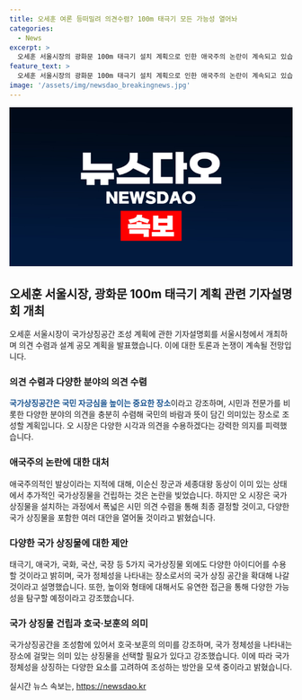 ```yaml
---
title: 오세훈 여론 등떠밀려 의견수렴? 100m 태극기 모든 가능성 열어놔
categories:
  - News
excerpt: >
  오세훈 서울시장의 광화문 100m 태극기 설치 계획으로 인한 애국주의 논란이 계속되고 있습니다. 오 시장은 국민의 다양한 의견을 수렴하겠다고 언급하면서 이번 사업을 통해 국가상징공간을 조성하고 국가 상징물을 설치해 국가 정체성을 나타낼 것이라고 강조했습니다. 그러나 지나친 애국주의적인 발상이라는 비판과 의견 수렴 없이 일방적으로 발표한 점에 대한 지적도 있습니다. 이에 오 시장은 다양한 국가 상징물을 활용할 수 있을 것이라고 밝히며 애국가, 국화, 국새, 국장 등을 언급하며 의견을 수용할 것이라고 전했습니다. 현재 서울시는 8월 한 달간 의견 수렴을 거친 뒤 11월 설계 공모를 추진할 예정입니다.
feature_text: >
  오세훈 서울시장의 광화문 100m 태극기 설치 계획으로 인한 애국주의 논란이 계속되고 있습니다. 오 시장은 국민의 다양한 의견을 수렴하겠다고 언급하면서 이번 사업을 통해 국가상징공간을 조성하고 국가 상징물을 설치해 국가 정체성을 나타낼 것이라고 강조했습니다. 그러나 지나친 애국주의적인 발상이라는 비판과 의견 수렴 없이 일방적으로 발표한 점에 대한 지적도 있습니다. 이에 오 시장은 다양한 국가 상징물을 활용할 수 있을 것이라고 밝히며 애국가, 국화, 국새, 국장 등을 언급하며 의견을 수용할 것이라고 전했습니다. 현재 서울시는 8월 한 달간 의견 수렴을 거친 뒤 11월 설계 공모를 추진할 예정입니다.
image: '/assets/img/newsdao_breakingnews.jpg'
---
```


<p><img src="/assets/img/newsdao_breakingnews.jpg" alt="firstkoreanews 속보" /></p>

<h2 data-ke-size="size26">오세훈 서울시장, 광화문 100m 태극기 계획 관련 기자설명회 개최</h2>

<p data-ke-size="size16">오세훈 서울시장이 국가상징공간 조성 계획에 관한 기자설명회를 서울시청에서 개최하며 의견 수렴과 설계 공모 계획을 발표했습니다. 이에 대한 토론과 논쟁이 계속될 전망입니다.</p>

<h3 data-ke-size="size24">의견 수렴과 다양한 분야의 의견 수렴</h3>

<p data-ke-size="size16"><b><span style="color: #1a5490;">국가상징공간은 국민 자긍심을 높이는 중요한 장소</span></b>이라고 강조하며, 시민과 전문가를 비롯한 다양한 분야의 의견을 충분히 수렴해 국민의 바람과 뜻이 담긴 의미있는 장소로 조성할 계획입니다. 오 시장은 다양한 시각과 의견을 수용하겠다는 강력한 의지를 피력했습니다.</p>

<h3 data-ke-size="size24">애국주의 논란에 대한 대처</h3>

<p data-ke-size="size16">애국주의적인 발상이라는 지적에 대해, 이순신 장군과 세종대왕 동상이 이미 있는 상태에서 추가적인 국가상징물을 건립하는 것은 논란을 빚었습니다. 하지만 오 시장은 국가 상징물을 설치하는 과정에서 폭넓은 시민 의견 수렴을 통해 최종 결정할 것이고, 다양한 국가 상징물을 포함한 여러 대안을 열어둘 것이라고 밝혔습니다.</p>

<h3 data-ke-size="size24">다양한 국가 상징물에 대한 제안</h3>

<p data-ke-size="size16">태극기, 애국가, 국화, 국산, 국장 등 5가지 국가상징물 외에도 다양한 아이디어를 수용할 것이라고 밝히며, 국가 정체성을 나타내는 장소로서의 국가 상징 공간을 확대해 나갈 것이라고 설명했습니다. 또한, 높이와 형태에 대해서도 유연한 접근을 통해 다양한 가능성을 탐구할 예정이라고 강조했습니다.</p>

<h3 data-ke-size="size24">국가 상징물 건립과 호국·보훈의 의미</h3>

<p data-ke-size="size16">국가상징공간을 조성함에 있어서 호국·보훈의 의미를 강조하며, 국가 정체성을 나타내는 장소에 걸맞는 의미 있는 상징물을 선택할 필요가 있다고 강조했습니다. 이에 따라 국가 정체성을 상징하는 다양한 요소를 고려하여 조성하는 방안을 모색 중이라고 밝혔습니다.</p>
실시간 뉴스 속보는, <a href="https://newsdao.kr" rel="dofollow">https://newsdao.kr</a>


